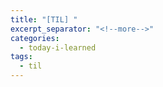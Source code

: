 ```yaml
---
title: "[TIL] "
excerpt_separator: "<!--more-->"
categories:
  - today-i-learned
tags:
  - til 
---
```


> 

<!--more-->

